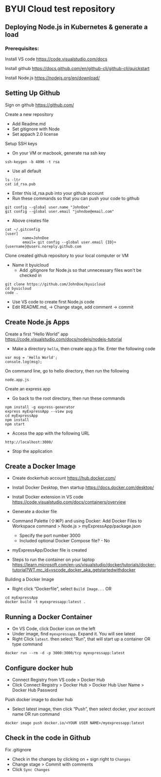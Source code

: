 # BYUI Cloud test repository

## Deploying Node.js in Kubernetes & generate a load

### Prerequisites:

Install VS code
https://code.visualstudio.com/docs

Install github
https://docs.github.com/en/github-cli/github-cli/quickstart

Install Node.js
https://nodejs.org/en/download/

## Setting Up Github

Sign on github
https://github.com/

Create a new repository
-	Add Readme.md
-	Set gitignore with Node
-	Set appach 2.0 license

Setup SSH keys
-	On your VM or macbook, generate rsa ssh key

```
ssh-keygen -b 4096 -t rsa
```
-	Use all default

```cd ~/.ssh
ls -ltr
cat id_rsa.pub
```

-	Enter this id_rsa.pub into your github account
-	Run these commands  so that you can push your code to github


```
git config --global user.name "JohnDoe"
git config --global user.email "johndoe@email.com"
```
-	Above creates file 

```
cat ~/.gitconfig
[user]
		name=JohnDoe
		email= git config --global user.email {ID}+{username}@users.noreply.github.com
```

Clone created github repository to your local computer or VM 
- Name it byuicloud
  - Add .gitignore for Node.js so that unnecessary files won't be checked in

```
git clone https://github.com/JohnDoe/byuicloud
cd byuicloud
code .
```
-	Use VS code to create first Node.js code 
-	Edit README.md, -> Change stage, add comment -> commit

## Create Node.js Apps
Create a first “Hello World” app
https://code.visualstudio.com/docs/nodejs/nodejs-tutorial

- Make a directory `hello`, then create app.js file. Enter the following code

```
var msg = 'Hello World';
console.log(msg);
```

On command line, go to hello directory, then run the following

```
node.app.js
```

Create an express app

- Go back to the root directory, then run these commands

```
npm install -g express-generator
express myExpressApp --view pug
cd myExpressApp
npm install
npm start
```

- Access the app with the following URL

```
http://localhost:3000/
```

- Stop the application

## Create a Docker Image

-	Create dockerhub account
https://hub.docker.com/

-	Install Docker Desktop, then startup
https://docs.docker.com/desktop/

-	Install Docker extension in VS code
https://code.visualstudio.com/docs/containers/overview

- Generate a docker file
- Command Palette (⇧⌘P) and using Docker: Add Docker Files to Workspace command > Node.js > myExpressApp/package.json
  - Specify the port number 3000
  - Included optional Docker Compose file? - No
- myExpressApp/Docker file is created

- Steps to run the container on your laptop
https://learn.microsoft.com/en-us/visualstudio/docker/tutorials/docker-tutorial?WT.mc_id=vscode_docker_aka_getstartedwithdocker

Building a Docker Image
-	Right click “Dockerfile”, select `Build Image...` OR

```
cd myExpressApp
docker build -t myexpressapp:latest .
```

## Running a Docker Container

- On VS Code, click Docker icon on the left
- Under image, find `myexpressapp`. Expand it. You will see latest
- Right Click `latest`. then select “Run”, that will start up a container
OR type command

```
docker run --rm -d -p 3000:3000/tcp myexpressapp:latest
```

## Configure docker hub
- Connect Registry from VS code > Docker Hub
- Click Connect Registry > Docker Hub > Docker Hub User Name > Docker Hub Password

Push docker image to docker hub
- Select latest image, then click “Push”, then select docker, your account name OR run command

```
docker image push docker.io/<YOUR USER NAME>/myexpressapp:latest
```
## Check in the code in Github

Fix .gitignore
- Check in the changes  by clicking on + sign right to `Changes`
- Change stage > Commit with comments
- Click `Sync Changes`







